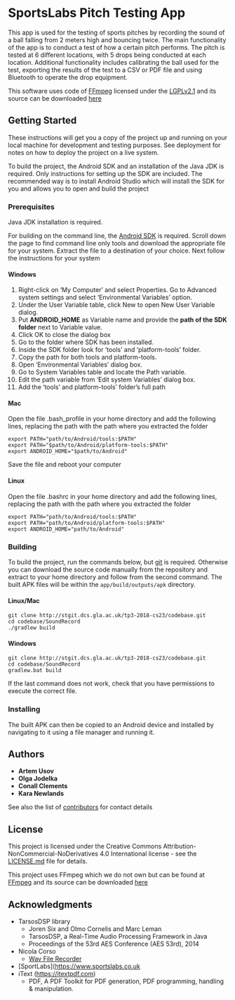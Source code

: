 
# SportsLabs Pitch Testing App

This app is used for the testing of sports pitches by recording the sound of a ball falling from 2 meters high and bouncing twice. The main functionality of the app is to conduct a test of how a certain pitch performs. The pitch is tested at 6 different locations, with 5 drops being conducted at each location. Additional functionality includes calibrating the ball used for the test, exporting the results of the test to a CSV or PDF file and using Bluetooth to operate the drop equipment. 

This software uses code of [FFmpeg](http://ffmpeg.org) licensed under the [LGPLv2.1](http://www.gnu.org/licenses/old-licenses/lgpl-2.1.html) and its source can be downloaded [here](https://github.com/FFmpeg/FFmpeg)
 
## Getting Started

These instructions will get you a copy of the project up and running on your local machine for development and testing purposes. See deployment for notes on how to deploy the project on a live system.

To build the project, the Android SDK and an installation of the Java JDK is required. Only instructions for setting up the SDK are included. The recommended way is to install Android Studio which will install the SDK for you and allows you to open and build the project

### Prerequisites

Java JDK installation is required.

For building on the command line, the [Android SDK](https://developer.android.com/studio) is required. Scroll down the page to find command line only tools and download the appropriate file for your system. Extract the file to a destination of your choice. Next follow the instructions for your system 

#### Windows

1.  Right-click on ‘My Computer’ and select Properties. Go to Advanced system settings and select ‘Environmental Variables’ option.
2.  Under the User Variable table, click New to open New User Variable dialog.
3.  Put  **ANDROID_HOME**  as Variable name and provide the  **path of the SDK folder**  next to Variable value.
4.  Click OK to close the dialog box
5.  Go to the folder where SDK has been installed.
6.  Inside the SDK folder look for ‘tools’ and ‘platform-tools’ folder.
7.  Copy the path for both tools and platform-tools.
8.  Open ‘Environmental Variables’ dialog box.
9.  Go to System Variables table and locate the Path variable.
10.  Edit the path variable from ‘Edit system Variables’ dialog box.
11.  Add the ‘tools’ and platform-tools’ folder’s full path

#### Mac

Open the file .bash_profile in your home directory and add the following lines, replacing the path with the path where you extracted the folder
```
export PATH="path/to/Android/tools:$PATH"
export PATH="$path/to/Android/platform-tools:$PATH"
export ANDROID_HOME="$path/to/Android"
```
Save the file and reboot your computer

#### Linux
Open the file .bashrc in your home directory and add the following lines, replacing the path with the path where you extracted the folder
```
export PATH="path/to/Android/tools:$PATH"
export PATH="path/to/Android/platform-tools:$PATH"
export ANDROID_HOME="path/to/Android"
```
### Building

To build the project, run the commands below, but [git](http://git-scm.com/) is required. Otherwise you can download the source code manually from the repository and extract to your home directory and follow from the second command. The built APK files will be within the `app/build/outputs/apk` directory.

#### Linux/Mac
```
git clone http://stgit.dcs.gla.ac.uk/tp3-2018-cs23/codebase.git
cd codebase/SoundRecord
./gradlew build
```

#### Windows

```
git clone http://stgit.dcs.gla.ac.uk/tp3-2018-cs23/codebase.git
cd codebase/SoundRecord
gradlew.bat build
```

If the last command does not work, check  that you have permissions to execute the correct file.


### Installing

The built APK can then be copied to an Android device and installed by navigating to it using a file manager and running it. 

## Authors

* **Artem Usov**
* **Olga Jodelka**
* **Conall Clements** 
* **Kara Newlands**

See also the list of [contributors](http://stgit.dcs.gla.ac.uk/tp3-2018-cs23/codebase/blob/master/CONTRIBUTING.md) for contact details 

## License

This project is licensed under the Creative Commons Attribution-NonCommercial-NoDerivatives 4.0 International license - see the [LICENSE.md](http://stgit.dcs.gla.ac.uk/tp3-2018-cs23/codebase/blob/master/LICENCE) file for details.

This project uses FFmpeg which we do not own but can be found at [FFmpeg](http://ffmpeg.org) and its source can be downloaded [here](https://github.com/FFmpeg/FFmpeg)
 

## Acknowledgments
* TarsosDSP library
	* Joren Six and Olmo Cornelis and Marc Leman
	*  TarsosDSP, a Real-Time Audio Processing Framework in Java
	* Proceedings of the 53rd AES Conference (AES 53rd), 2014
* Nicola Corso
	* [Wav File Recorder](http://selvaline.blogspot.com/2016/04/record-audio-wav-format-android-how-to.html)	
* [SportLabs](https://www.sportslabs.co.uk
* iText (https://itextpdf.com)
	* PDF, A PDF Toolkit for PDF generation, PDF programming, handling & manipulation. 


